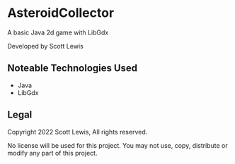 # AsteroidCollector

A basic Java 2d game with LibGdx

Developed by Scott Lewis

## Noteable Technologies Used

- Java
- LibGdx

## Legal
Copyright 2022 Scott Lewis, All rights reserved.

No license will be used for this project. You may not use, copy, distribute or modify any part of this project.
